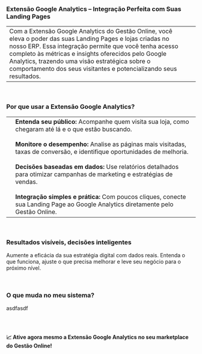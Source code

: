 ### Extensão Google Analytics – Integração Perfeita com Suas Landing Pages

| | |
|-|-|
|Com a Extensão Google Analytics do Gestão Online, você eleva o poder das suas Landing Pages e lojas criadas no nosso ERP. Essa integração permite que você tenha acesso completo às métricas e insights oferecidos pelo Google Analytics, trazendo uma visão estratégica sobre o comportamento dos seus visitantes e potencializando seus resultados. |![]() |

<br>

### Por que usar a Extensão Google Analytics?

| | |
|-|-|
|![]() |**Entenda seu público:** Acompanhe quem visita sua loja, como chegaram até lá e o que estão buscando.<br><br>**Monitore o desempenho:** Analise as páginas mais visitadas, taxas de conversão, e identifique oportunidades de melhoria.<br><br>**Decisões baseadas em dados:** Use relatórios detalhados para otimizar campanhas de marketing e estratégias de vendas.<br><br>**Integração simples e prática:** Com poucos cliques, conecte sua Landing Page ao Google Analytics diretamente pelo Gestão Online. |

<br>

### Resultados visíveis, decisões inteligentes

Aumente a eficácia da sua estratégia digital com dados reais. Entenda o que funciona, ajuste o que precisa melhorar e leve seu negócio para o próximo nível.

<br>

### O que muda no meu sistema?

asdfasdf

![]()

<br>

**📈 Ative agora mesmo a Extensão Google Analytics no seu marketplace do Gestão Online!**